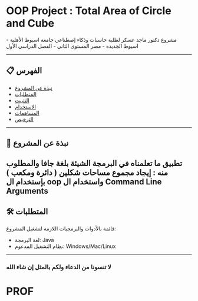 # OOP Project : Total Area of Circle and Cube

مشروع دكتور ماجد عسكر لطلبة حاسبات وذكاء إصطناعي
جامعة اسيوط الأهلية - اسيوط الجديدة - مصر
المستوى الثاني - الفصل الدراسي الأول

---

## 📋 الفهرس
- [نبذة عن المشروع](#نبذة-عن-المشروع)
- [المتطلبات](#المتطلبات)
- [التثبيت](#التثبيت)
- [الاستخدام](#الاستخدام)
- [المساهمات](#المساهمات)
- [الترخيص](#الترخيص)

---

## 🌟 نبذة عن المشروع
تطبيق ما تعلمناه في البرمجة الشيئة بلغة جافا
والمطلوب منه : إيجاد مجموع مساحات شكلين ( دائرة ومكعب ) بإستخدام ال oop واستخدام ال Command Line Arguments
---

## 🛠️ المتطلبات
قائمة بالأدوات والبرمجيات اللازمة لتشغيل المشروع:
- لغة البرمجة: Java
- نظام التشغيل المدعوم: Windows/Mac/Linux

---
### لا تنسونا من الدعاء ولكم بالمثل إن شاء الله
# PROF
